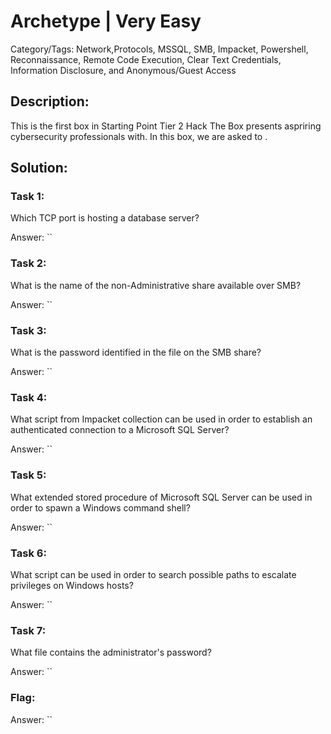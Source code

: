 # Archetype | Very Easy
Category/Tags: Network,Protocols, MSSQL, SMB, Impacket, Powershell, Reconnaissance, Remote Code Execution, Clear Text Credentials, Information Disclosure, and Anonymous/Guest Access

## Description:
This is the first box in Starting Point Tier 2 Hack The Box presents aspriring cybersecurity professionals with. In this box, we are asked to .

## Solution:
### **Task 1**:
Which TCP port is hosting a database server?<br>

Answer: ``

### **Task 2**:
What is the name of the non-Administrative share available over SMB?<br>

Answer: ``

### **Task 3**:
What is the password identified in the file on the SMB share?<br>

Answer: ``

### **Task 4**:
What script from Impacket collection can be used in order to establish an authenticated connection to a Microsoft SQL Server?<br>

Answer: ``

### **Task 5**:
What extended stored procedure of Microsoft SQL Server can be used in order to spawn a Windows command shell?<br>

Answer: ``

### **Task 6**:
What script can be used in order to search possible paths to escalate privileges on Windows hosts?<br>

Answer: ``

### **Task 7**:
What file contains the administrator's password?<br>

Answer: ``

### **Flag**:

Answer: ``
